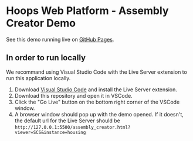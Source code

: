 # Hoops Web Platform - Assembly Creator Demo

See this demo running live on [GitHub Pages](https://techsoft3d.github.io/assembly_creator/?viewer=SCS&instance=housing).

## In order to run locally 

We recommand using Visual Studio Code with the Live Server extension to run this application locally.

1. Download [Visual Studio Code](https://code.visualstudio.com/) and install the Live Server extension.
2. Download this repository and open it in VSCode.
3. Click the "Go Live" button on the bottom right corner of the VSCode window.
4. A browser window should pop up with the demo opened. If it doesn't, the default url for the Live Server should be `http://127.0.0.1:5500/assembly_creator.html?viewer=SCS&instance=housing`